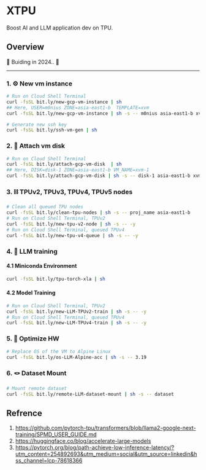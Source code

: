 # XTPU

Boost AI and LLM application dev on TPU.

## Overview

🚧 Buiding in 2024.. 🚧

---

### 1. ⚙ New vm instance

```bash
# Run on Cloud Shell Terminal
curl -fsSL bit.ly/new-gcp-vm-instance | sh
## Here, USER=m0nius ZONE=asia-east1-b  TEMPLATE=xvm
curl -fsSL bit.ly/new-gcp-vm-instance | sh -s -- m0nius asia-east1-b xvm

# Generate new ssh key
curl -fsSL bit.ly/ssh-vm-gen | sh
```

### 2. 💽 Attach vm disk

```bash
# Run on Cloud Shell Terminal
curl -fsSL bit.ly/attach-gcp-vm-disk  | sh
## Here, DISK=disk-1 ZONE=asia-east1-b VM_NAME=xvm-1
curl -fsSL bit.ly/attach-gcp-vm-disk | sh -s -- disk-1 asia-east1-b xvm-1
```

### 3. ⛓ TPUv2, TPUv3, TPUv4, TPUv5 nodes

```bash
# Clean all queued TPU nodes
curl -fsSL bit.ly/clean-tpu-nodes | sh -s -- proj_name asia-east1-b
# Run on Cloud Shell Terminal, TPUv2
curl -fsSL bit.ly/new-tpu-v2-node | sh -s -- -y
# Run on Cloud Shell Terminal, queued TPUv4
curl -fsSL bit.ly/new-tpu-v4-queue | sh -s -- -y
```

### 4. 🫧 LLM training

#### 4.1 Miniconda Environment
```bash
curl -fsSL bit.ly/tpu-torch-xla | sh
```
#### 4.2 Model Training

```bash
# Run on Cloud Shell Terminal, TPUv2
curl -fsSL bit.ly/new-LLM-TPUv2-train | sh -s -- -y
# Run on Cloud Shell Terminal, queued TPUv4
curl -fsSL bit.ly/new-LLM-TPUv4-train | sh -s -- -y
```

### 5. 🥋 Optimize HW

```bash
# Replace OS of the VM to Alpine Linux 
curl -fsSL bit.ly/os-LLM-Alpine-acc | sh -s -- 3.19
```

### 6. 🪢 Dataset Mount

```bash
# Mount remote dataset
curl -fsSL bit.ly/remote-LLM-dataset-mount | sh -s -- dataset
```

## Refrence

1. https://github.com/pytorch-tpu/transformers/blob/llama2-google-next-training/SPMD_USER_GUIDE.md
2. https://huggingface.co/blog/accelerate-large-models
3. https://pytorch.org/blog/path-achieve-low-inference-latency/?utm_content=254892693&utm_medium=social&utm_source=linkedin&hss_channel=lcp-78618366